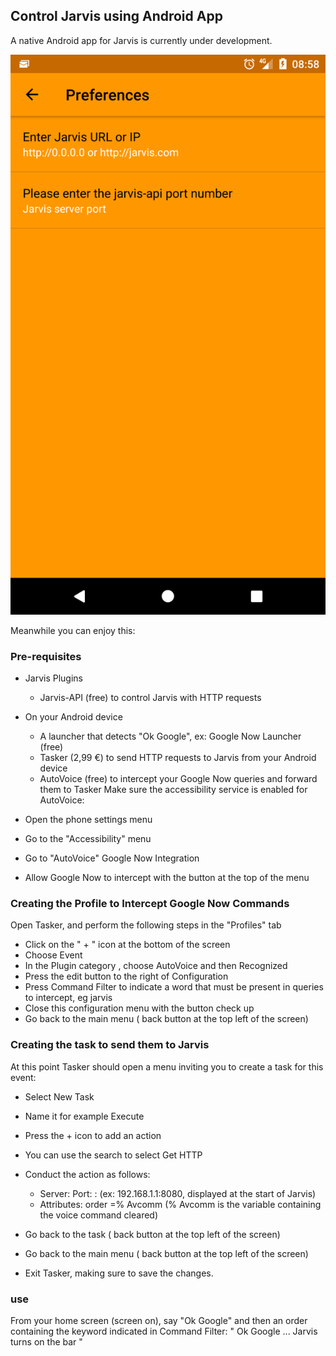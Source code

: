 ## Control Jarvis using Android App

A native Android app for Jarvis is currently under development.

![alt tag](https://raw.githubusercontent.com/Code4SierraLeone/SolveCholera-AI-App/master/app/src/main/demo.png)

Meanwhile you can enjoy this:

### Pre-requisites

* Jarvis Plugins
  * Jarvis-API (free) to control Jarvis with HTTP requests
* On your Android device
  * A launcher that detects "Ok Google", ex: Google Now Launcher (free)
  * Tasker (2,99 €) to send HTTP requests to Jarvis from your Android device
  * AutoVoice (free) to intercept your Google Now queries and forward them to Tasker
Make sure the accessibility service is enabled for AutoVoice:

* Open the phone settings menu
* Go to the "Accessibility" menu
* Go to "AutoVoice" Google Now Integration
* Allow Google Now to intercept with the button at the top of the menu

### Creating the Profile to Intercept Google Now Commands

Open Tasker, and perform the following steps in the "Profiles" tab

* Click on the " +  " icon  at the bottom of the screen
* Choose Event
* In the Plugin category , choose AutoVoice  and then Recognized
* Press the edit button to the right of Configuration
* Press Command Filter to indicate a word that must be present in queries to intercept, eg  jarvis
* Close this configuration menu with the button check  up
* Go back to the main menu ( back button  at the top left of the screen)

### Creating the task to send them to Jarvis

At this point Tasker should open a menu inviting you to create a task for this event:

* Select New Task
* Name it for example Execute
* Press the + icon to add an action
* You can use the search to select Get HTTP
* Conduct the action as follows:

	* Server: Port: <jarvis url>: <port of jarvis-api>  (ex: 192.168.1.1:8080, displayed at the start of Jarvis)
	* Attributes: order =% Avcomm  (% Avcomm is the variable containing the voice command cleared)
* Go back to the task ( back button  at the top left of the screen)
* Go back to the main menu ( back button  at the top left of the screen)
* Exit Tasker, making sure to save the changes.

### use
From your home screen (screen on), say "Ok Google" and then an order containing the keyword indicated in Command Filter: 
" Ok Google ... Jarvis turns on the bar "


